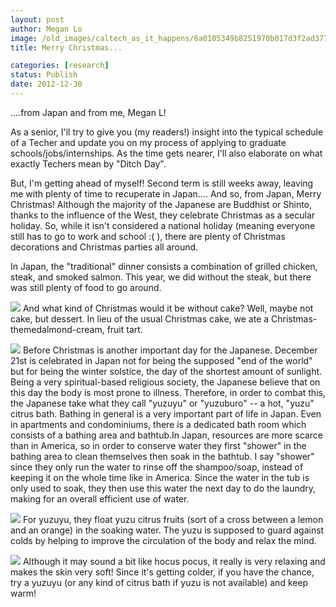 ```yaml
---
layout: post
author: Megan Lo
image: /old_images/caltech_as_it_happens/6a0105349b8251970b017d3f2ad377970c.jpg
title: Merry Christmas...

categories: [research]
status: Publish
date: 2012-12-30
---
```



....from Japan and from me, Megan L!

As a senior, I'll try to give you (my readers!) insight into the typical schedule of a Techer and update you on my process of applying to graduate schools/jobs/internships. As the time gets nearer, I'll also elaborate on what exactly Techers mean by "Ditch Day".

But, I'm getting ahead of myself! Second term is still weeks away, leaving me with plenty of time to recuperate in Japan.... And so, from Japan, Merry Christmas! Although the majority of the Japanese are Buddhist or Shinto, thanks to the influence of the West, they celebrate Christmas as a secular holiday. So, while it isn't considered a national holiday (meaning everyone still has to go to work and school :( ), there are plenty of Christmas decorations and Christmas parties all around.

In Japan, the "traditional" dinner consists a combination of grilled chicken, steak, and smoked salmon. This year, we did without the steak, but there was still plenty of food to go around.


![](/old_images/caltech_as_it_happens/6a0105349b8251970b017d3f2acac5970c.jpg)
And what kind of Christmas would it be without cake? Well, maybe not cake, but dessert. In lieu of the usual Christmas cake, we ate a Christmas-themedalmond-cream, fruit tart.


![](/old_images/caltech_as_it_happens/6a0105349b8251970b017ee69f6794970d.jpg)
Before Christmas is another important day for the Japanese. December 21st is celebrated in Japan not for being the supposed "end of the world" but for being the winter solstice, the day of the shortest amount of sunlight. Being a very spiritual-based religious society, the Japanese believe that on this day the body is most prone to illness. Therefore, in order to combat this, the Japanese take what they call "yuzuyu" or "yuzuburo" -- a hot, "yuzu" citrus bath. Bathing in general is a very important part of life in Japan. Even in apartments and condominiums, there is a dedicated bath room which consists of a bathing area and bathtub.In Japan, resources are more scarce than in America, so in order to conserve water they first "shower" in the bathing area to clean themselves then soak in the bathtub. I say "shower" since they only run the water to rinse off the shampoo/soap, instead of keeping it on the whole time like in America. Since the water in the tub is only used to soak, they then use this water the next day to do the laundry, making for an overall efficient use of water.


![](/old_images/caltech_as_it_happens/6a0105349b8251970b017c34f93a22970b.jpg)
For yuzuyu, they float yuzu citrus fruits (sort of a cross between a lemon and an orange) in the soaking water. The yuzu is supposed to guard against colds by helping to improve the circulation of the body and relax the mind.


![](/old_images/caltech_as_it_happens/6a0105349b8251970b017d3f2818dd970c.jpg)
Although it may sound a bit like hocus pocus, it really is very relaxing and makes the skin very soft! Since it's getting colder, if you have the chance, try a yuzuyu (or any kind of citrus bath if yuzu is not available) and keep warm!

